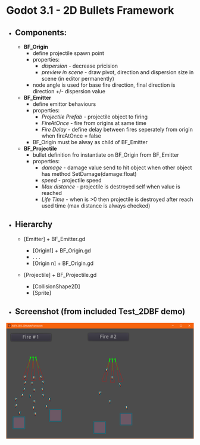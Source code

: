 # Godot 3.1 - 2D Bullets Framework 

- ## Components:
    - **BF_Origin**
        - define projectile spawn point
        - properties:
            - *dispersion* - decrease pricision
            - *preview in scene* - draw pivot, direction and dispersion size in scene (in editor permanently)
        - node angle is used for base fire direction, final direction is direction +/- dispersion value
    - **BF_Emitter**
        - define emittor behaviours
        - properties:
            - *Projectile Prefab* - projectile object to firing
            - *FireAtOnce* - fire from origins at same time
            - *Fire Delay* - define delay between fires seperately from origin when fireAtOnce = false
        - BF_Origin must be alway as child of BF_Emitter
    - **BF_Projectile**
        - bullet definition fro instantiate on BF_Origin from BF_Emitter
        - properties:
            - *damage* - damage value send to hit object when other object has method SetDamage(damage:float)
            - *speed* - projectile speed
            - *Max distance* - projectile is destroyed self when value is reached
            - *Life Time* - when is >0 then projectile is destroyed after reach used time (max distance is always checked)

- ## Hierarchy
    - [Emitter] + BF_Emitter.gd
        - [Origin1] + BF_Origin.gd
        - . . .
        - [Origin n] + BF_Origin.gd

    - [Projectile] + BF_Projectile.gd
        - [CollisionShape2D]
        - [Sprite]

- ## Screenshot (from included **Test_2DBF** demo)

![Alt text](Screenshot/Godot_v3.1.1-stable_win64_2019-07-06_18-53-15.png?raw=true "PREVIEW")
